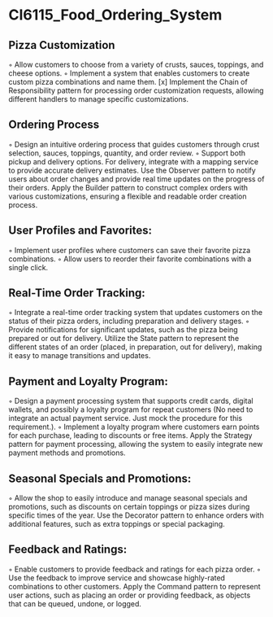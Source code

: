 # CI6115_Food_Ordering_System

## Pizza Customization

◦ Allow customers to choose from a variety of crusts, sauces, toppings, and cheese options.
◦ Implement a system that enables customers to create custom pizza combinations and name them.
[x] Implement the Chain of Responsibility pattern for processing order customization requests, allowing different handlers to manage specific customizations.

## Ordering Process

◦ Design an intuitive ordering process that guides customers through crust selection, sauces, toppings, quantity, and order review.
◦ Support both pickup and delivery options. For delivery, integrate with a mapping service to provide accurate delivery estimates.
Use the Observer pattern to notify users about order changes and provide real time updates on the progress of their orders.
Apply the Builder pattern to construct complex orders with various customizations, ensuring a flexible and readable order creation process.

## User Profiles and Favorites:

◦ Implement user profiles where customers can save their favorite pizza combinations.
◦ Allow users to reorder their favorite combinations with a single click.

## Real-Time Order Tracking:

◦ Integrate a real-time order tracking system that updates customers on the status of their pizza orders, including preparation and delivery stages.
◦ Provide notifications for significant updates, such as the pizza being prepared or out for delivery.
Utilize the State pattern to represent the different states of an order (placed, in preparation, out for delivery), making it easy to manage transitions and updates.

## Payment and Loyalty Program:

◦ Design a payment processing system that supports credit cards, digital wallets, and possibly a loyalty program for repeat customers (No need to integrate an actual payment service. Just mock the procedure for this requirement.).
◦ Implement a loyalty program where customers earn points for each purchase, leading to discounts or free items.
Apply the Strategy pattern for payment processing, allowing the system to easily integrate new payment methods and promotions.

## Seasonal Specials and Promotions:

◦ Allow the shop to easily introduce and manage seasonal specials and promotions, such as discounts on certain toppings or pizza sizes during specific times of the year.
Use the Decorator pattern to enhance orders with additional features, such as extra toppings or special packaging.

## Feedback and Ratings:

◦ Enable customers to provide feedback and ratings for each pizza order.
◦ Use the feedback to improve service and showcase highly-rated combinations to other customers.
Apply the Command pattern to represent user actions, such as placing an order or providing feedback, as objects that can be queued, undone, or logged.
